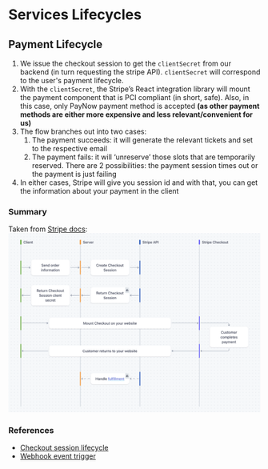 # Services Lifecycles

## Payment Lifecycle

1. We issue the checkout session to get the `clientSecret` from our backend (in turn requesting the stripe API). `clientSecret` will correspond to the user's payment lifecycle.
2. With the `clientSecret`, the Stripe’s React integration library will mount the payment component that is PCI compliant (in short, safe). Also, in this case, only PayNow payment method is accepted **(as other payment methods are either more expensive and less relevant/convenient for us)**
3. The flow branches out into two cases:
   1. The payment succeeds: it will generate the relevant tickets and set to the respective email
   2. The payment fails: it will ‘unreserve’ those slots that are temporarily reserved. There are 2 possibilities: the payment session times out or the payment is just failing
4. In either cases, Stripe will give you session id and with that, you can get the information about your payment in the client

### Summary

Taken from [Stripe docs](https://stripe.com/docs/payments/checkout/how-checkout-works?payment-ui=embeddable-payment-form):
![Summary](assets/Screenshot%202023-12-28%20at%2013.43.09.png)

### References

- [Checkout session lifecycle](https://stripe.com/docs/payments/checkout/how-checkout-works)
- [Webhook event trigger](https://stripe.com/docs/webhooks)
